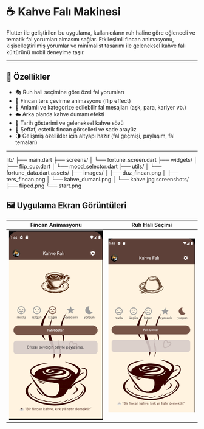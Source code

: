 # ☕ Kahve Falı Makinesi

Flutter ile geliştirilen bu uygulama, kullanıcıların ruh haline göre eğlenceli ve tematik fal yorumları almasını sağlar. Etkileşimli fincan animasyonu, kişiselleştirilmiş yorumlar ve minimalist tasarımı ile geleneksel kahve falı kültürünü mobil deneyime taşır.

---

## 📱 Özellikler

- 🎭 Ruh hali seçimine göre özel fal yorumları
- 🔄 Fincan ters çevirme animasyonu (flip effect)
- 💬 Anlamlı ve kategorize edilebilir fal mesajları (aşk, para, kariyer vb.)
- ☁️ Arka planda kahve dumanı efekti
- 📆 Tarih gösterimi ve geleneksel kahve sözü
- 🎨 Şeffaf, estetik fincan görselleri ve sade arayüz
- 🌗 Gelişmiş özellikler için altyapı hazır (fal geçmişi, paylaşım, fal temaları)

---

lib/
├── main.dart
├── screens/
│ └── fortune_screen.dart
├── widgets/
│ ├── flip_cup.dart
│ └── mood_selector.dart
├── utils/
│ └── fortune_data.dart
assets/
├── images/
│ ├── duz_fincan.png
│ ├── ters_fincan.png
│ └── kahve_dumani.png
│ └── kahve.jpg
screenshots/
├── fliped.png
└── start.png

## 🖼️ Uygulama Ekran Görüntüleri

| Fincan Animasyonu                | Ruh Hali Seçimi                |
| -------------------------------- | ------------------------------ |
| ![](/lib/screenshots/fliped.png) | ![](lib/screenshots/start.png) |
